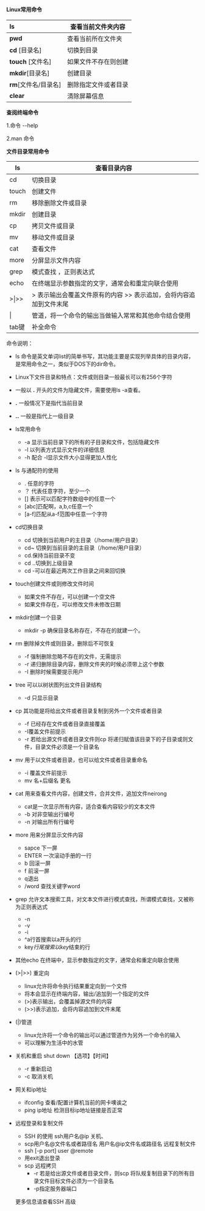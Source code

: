 #### Linux常用命令

| ls                    | 查看当前文件夹内容   |
| :-------------------- | -------------------- |
| **pwd**               | 查看当前所在文件夹   |
| **cd** [目录名]       | 切换到目录           |
| **touch** [文件名]    | 如果文件不存在则创建 |
| **mkdir**[目录名]     | 创建目录             |
| **rm**[文件名/目录名] | 删除指定文件或者目录 |
| **clear**             | 清除屏幕信息         |

**查阅终端命令**

1.命令 --help

2.man 命令

**文件目录常用命令**

| ls    | 查看目录内容                                                 |
| ----- | ------------------------------------------------------------ |
| cd    | 切换目录                                                     |
| touch | 创建文件                                                     |
| rm    | 移除删除文件或目录                                           |
| mkdir | 创建目录                                                     |
| cp    | 拷贝文件或目录                                               |
| mv    | 移动文件或目录                                               |
| cat   | 查看文件                                                     |
| more  | 分屏显示文件内容                                             |
| grep  | 模式查找 ，正则表达式                                        |
| echo  | 在终端显示参数指定的文字，通常会和重定向联合使用             |
| >\|>> | > 表示输出会覆盖文件原有的内容 >> 表示追加，会将内容追加到文件末尾 |
| \|    | 管道，将一个命令的输出当做输入常常和其他命令结合使用         |
| tab键 | 补全命令                                                     |

命令说明：

* ls 命令是英文单词list的简单书写，其功能主要是实现列举具体的目录内容，是常用命令之一，类似于DOS下的dir命令。

* Linux下文件目录和特点：文件或则目录一般最长可以有256个字符

* 一般以    **.**     开头的文件为隐藏文件，需要使用ls -a查看。

* **.**     一般情况下是指代当前目录

* **..**    一般是指代上一级目录

* ls常用命令
  * -a 显示当前目录下的所有的子目录和文件，包括隐藏文件
  * -l 以列表方式显示文件的详细信息
  * -h 配合 -l显示文件大小显得更加人性化
  
* ls 与通配符的使用
  * . 任意的字符
  * ？ 代表任意字符，至少一个
  * [] 表示可以匹配字符数组中的任意一个
  * [abc]匹配啊，a,b,c任意一个
  * [a-f]匹配从a-f范围中任意一个字符
  
* cd切换目录

  * cd 切换到当前用户的主目录（/home/用户目录）
  * cd~ 切换到当前目录的主目录（/home/用户目录）
  * cd.保持当前目录不变
  * cd ..切换到上级目录
  * cd -可以在最近两次工作目录之间来回切换

* touch创建文件或则修改文件时间

  * 如果文件不存在，可以创建一个空文件
  * 如果文件存在，可以修改文件未修改日期

* mkdir创建一个目录

  * mkdir  -p 确保目录名称存在，不存在的就建一个。

    

* rm 删除掉文件或则目录，删除后不可恢复

  * -f 强制删除忽略不存在的文件，无需提示
  * -r 递归删除目录内容，删除文件夹的时候必须带上这个参数
  * -I 删除时候需要提示用户

* tree 可以以树状图列出文件目录结构

  * -d 只显示目录

* cp 其功能是将给出文件或者目录复制到另外一个文件或者目录

  * -f 已经存在文件或者目录直接覆盖
  * -I覆盖文件前提示
  * -r 若给出源文件或者目录文件则cp 将递归赋值该目录下的子目录或则文件，目录文件必须是一个目录名

* mv 用于以文件或者目录，也可以给文件或者目录重命名

  * -i 覆盖文件前提示
  * mv 名+后缀名  更名

* cat 用来查看文件内容，创建文件，合并文件，追加文件neirong

  * cat是一次显示所有内容，适合查看内容较少的文本文件
  * -b 对非空输出行编号
  * -n 对输出所有行编号

* more 用来分屏显示文件内容

  * sapce 下一屏
  * ENTER 一次滚动手册的一行
  * b 回滚一屏
  * f 前滚一屏
  * q退出
  * /word 查找关键字word

* grep 允许文本搜索工具，对文本文件进行模式查找，所谓模式查找，又被称为正则表达式

  *  -n
  * -v
  * -i
  * ^a行首搜索以a开头的行
  * key$行尾搜索以key$结束的行

* 其他echo 在终端中，显示参数指定的文字，通常会和重定向联合使用

* (>|>>) 重定向

  * linux允许将命令执行结果重定向到一个文件
  * 将本会显示在终端内容，输出/追加到一个指定的文件
  * (>)表示输出，会覆盖掉源文件的内容
  * (>>)表示追加，会将内容追加到文件末尾

* (|)管道

  * linux允许将一个命令的输出可以通过管道作为另外一个命令的输入
  * 可以理解为生活中的水管

* 关机和重启 shut down 【选项】【时间】

  * -r 重新启动
  * -c 取消关机

* 网关和ip地址

  * ifconfig 查看/配置计算机当前的网卡噢诶之
  * ping ip地址  检测目标ip地址链接是否正常

* 远程登录和复制文件

  * SSH 的使用 ssh用户名@ip  关机、 
  * scp用户名@文件名或者路径名 用户名@ip文件名或路径名    远程复制文件
  * ssh [-p port] user @remote
  * 用exit退出登录
  * scp 远程拷贝
    * -r 若是给出源文件或者目录文件，则scp 将队规复制目录下的所有目录文件目标文件必须为一个目录名
    * -p指定服务器端口

  更多信息请查看SSH 高级

  

